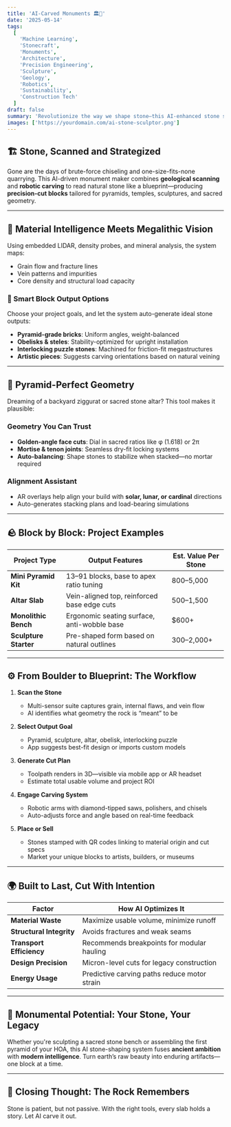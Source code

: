 ```yaml
---
title: 'AI‑Carved Monuments 🏛️🔺'
date: '2025-05-14'
tags:
  [
    'Machine Learning',
    'Stonecraft',
    'Monuments',
    'Architecture',
    'Precision Engineering',
    'Sculpture',
    'Geology',
    'Robotics',
    'Sustainability',
    'Construction Tech'
  ]
draft: false
summary: 'Revolutionize the way we shape stone—this AI‑enhanced stone shaper scans boulders and slabs to produce perfect pyramid blocks, artistic monoliths, and modular masterpieces from marble and granite.'
images: ['https://yourdomain.com/ai-stone-sculptor.png']
---
```


## 🏗️ Stone, Scanned and Strategized

Gone are the days of brute-force chiseling and one-size-fits-none quarrying. This AI-driven monument maker combines **geological scanning** and **robotic carving** to read natural stone like a blueprint—producing **precision-cut blocks** tailored for pyramids, temples, sculptures, and sacred geometry.

---

## 🧠 Material Intelligence Meets Megalithic Vision

Using embedded LIDAR, density probes, and mineral analysis, the system maps:
- Grain flow and fracture lines  
- Vein patterns and impurities  
- Core density and structural load capacity

### 🧱 Smart Block Output Options
Choose your project goals, and let the system auto-generate ideal stone outputs:
- **Pyramid-grade bricks**: Uniform angles, weight-balanced  
- **Obelisks & steles**: Stability-optimized for upright installation  
- **Interlocking puzzle stones**: Machined for friction-fit megastructures  
- **Artistic pieces**: Suggests carving orientations based on natural veining

---

## 🔺 Pyramid-Perfect Geometry

Dreaming of a backyard ziggurat or sacred stone altar? This tool makes it plausible:

### Geometry You Can Trust
- **Golden-angle face cuts**: Dial in sacred ratios like φ (1.618) or 2π  
- **Mortise & tenon joints**: Seamless dry-fit locking systems  
- **Auto-balancing**: Shape stones to stabilize when stacked—no mortar required

### Alignment Assistant
- AR overlays help align your build with **solar, lunar, or cardinal** directions  
- Auto-generates stacking plans and load-bearing simulations

---

## 🪨 Block by Block: Project Examples

| Project Type           | Output Features                              | Est. Value Per Stone |
|------------------------|-----------------------------------------------|----------------------|
| **Mini Pyramid Kit**   | 13–91 blocks, base to apex ratio tuning       | $800–$5,000          |
| **Altar Slab**         | Vein-aligned top, reinforced base edge cuts   | $500–$1,500          |
| **Monolithic Bench**   | Ergonomic seating surface, anti-wobble base   | $600+                |
| **Sculpture Starter**  | Pre-shaped form based on natural outlines     | $300–$2,000+         |

---

## ⚙️ From Boulder to Blueprint: The Workflow

1. **Scan the Stone**
   - Multi-sensor suite captures grain, internal flaws, and vein flow  
   - AI identifies what geometry the rock is “meant” to be

2. **Select Output Goal**
   - Pyramid, sculpture, altar, obelisk, interlocking puzzle  
   - App suggests best-fit design or imports custom models

3. **Generate Cut Plan**
   - Toolpath renders in 3D—visible via mobile app or AR headset  
   - Estimate total usable volume and project ROI

4. **Engage Carving System**
   - Robotic arms with diamond-tipped saws, polishers, and chisels  
   - Auto-adjusts force and angle based on real-time feedback

5. **Place or Sell**
   - Stones stamped with QR codes linking to material origin and cut specs  
   - Market your unique blocks to artists, builders, or museums

---

## 🌍 Built to Last, Cut With Intention

| Factor                  | How AI Optimizes It                          |
|-------------------------|----------------------------------------------|
| **Material Waste**      | Maximize usable volume, minimize runoff      |
| **Structural Integrity**| Avoids fractures and weak seams              |
| **Transport Efficiency**| Recommends breakpoints for modular hauling   |
| **Design Precision**    | Micron-level cuts for legacy construction    |
| **Energy Usage**        | Predictive carving paths reduce motor strain |

---

## 🧱 Monumental Potential: Your Stone, Your Legacy

Whether you're sculpting a sacred stone bench or assembling the first pyramid of your HOA, this AI stone-shaping system fuses **ancient ambition** with **modern intelligence**. Turn earth’s raw beauty into enduring artifacts—one block at a time.

---

## 🗿 Closing Thought: The Rock Remembers

Stone is patient, but not passive. With the right tools, every slab holds a story. Let AI carve it out.
